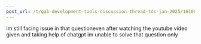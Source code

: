 ```yaml
---
post_url: /t/ga1-development-tools-discussion-thread-tds-jan-2025/161083/59
---
```

im still facing issue in that questioneven after watching the youtube video given and taking help of chatgpt im unable to solve that question only